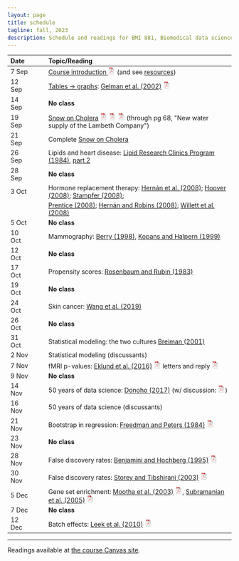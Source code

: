 ```yaml
---
layout: page
title: schedule
tagline: fall, 2023
description: Schedule and readings for BMI 881, Biomedical data science scholarly literature
---
```


| Date    | &nbsp;&nbsp;&nbsp;&nbsp;   | Topic/Reading  |
| :------ | -- | :----- |
| 7 Sep   |    | [Course introduction ![pdf logo](icons/pdf-icon.png)](slides/00_intro_slides.pdf) (and see [resources](resources.html)) |
| 12 Sep   |    | [Tables &rarr; graphs](slides/01a_gelman_slides.pdf): [Gelman et al. (2002)](https://doi.org/10.1198/000313002317572790) [![pdf logo](icons/pdf-icon.png)](http://courses.washington.edu/b572/public/Gelman2002.pdf) |
| 14 Sep  |    | **No class** |
| 19 Sep  |    | [Snow on Cholera](http://www.ph.ucla.edu/epi/snow/snowbook.html) [![pdf logo](icons/pdf-icon.png)](assets/snow_cholera.pdf) [![map 1](icons/pdf-icon.png)](https://www.ph.ucla.edu/epi/snow/snowmap1.pdf) [![map 2](icons/pdf-icon.png)](https://www.ph.ucla.edu/epi/snow/snowmap2.pdf) (through pg 68, "New water supply of the Lambeth Company") |
| 21 Sep  |    | Complete [Snow on Cholera](http://www.ph.ucla.edu/epi/snow/snowbook.html)
| 26 Sep  |    | Lipids and heart disease: [Lipid Research Clinics Program (1984)](https://doi.org/10.1001/jama.1984.03340270029025), [part 2](https://doi.org/10.1001/jama.1984.03340270043026) |
| 28 Sep  |    | **No class** |
| 3 Oct   |    | Hormone replacement therapy: [Hern&aacute;n et al. (2008)](https://doi.org/10.1097/EDE.0b013e3181875e61); [Hoover (2008)](https://doi.org/10.1097/EDE.0b013e318188e21d); [Stampfer (2008)](https://doi.org/10.1097/EDE.0b013e318188442e); |
| | | [Prentice (2008)](https://doi.org/10.1097/EDE.0b013e318188e83b); [Hern&aacute;n and Robins (2008)](https://doi.org/10.1097/EDE.0b013e318188e85f); [Willett et al. (2008)](https://doi.org/10.1097/EDE.0b013e318188e84e) |
| 5 Oct   |    | **No class** |
| 10 Oct  |    | Mammography: [Berry (1998)](https://doi.org/10.1093/jnci/90.19.1431), [Kopans and Halpern (1999)](https://doi.org/10.1093/jnci/91.4.382) |
| 12 Oct   |    | **No class**
| 17 Oct |  | Propensity scores: [Rosenbaum and Rubin (1983)](http://doi.org/10.1093/biomet/70.1.41) |
| 19 Oct    |  | **No class** |
| 24 Oct    |  | Skin cancer: [Wang et al. (2019)](https://doi.org/10.1001/jamadermatol.2019.2335)
| 26 Oct    |  | **No class** |
| 31 Oct    |  | Statistical modeling: the two cultures [Breiman (2001)](https://doi.org/10.1214/ss/1009213726) |
| 2 Nov     |  | Statistical modeling (discussants) |
| 7 Nov     |  | fMRI p-values: [Eklund et al. (2016)](https://doi.org/10.1073/pnas.1602413113) [![pdf logo](icons/pdf-icon.png)](https://www.pnas.org/content/pnas/113/28/7900.full.pdf) letters and reply [![pdf logo](icons/pdf-icon.png)](assets/eklund_disc.pdf) |
| 9 Nov     |  | **No class** |
| 14 Nov    |  | 50 years of data science: [Donoho (2017)](https://doi.org/10.1080/10618600.2017.1384734) (w/ discussion: [![pdf logo](icons/pdf-icon.png)](https://www.biostat.wisc.edu/~kbroman/blog/50_years_datasci_with_disc.pdf)) |
| 16 Nov    |  | 50 years of data science (discussants) |
| 21 Nov    |  | Bootstrap in regression: [Freedman and Peters (1984)](https://www.jstor.org/stable/2288341) [![pdf logo](icons/pdf-icon.png)](assets/freedman_peters_1984.pdf) |
| 23 Nov    |  | **No class** |
| 28 Nov    |  | False discovery rates: [Benjamini and Hochberg (1995)](https://doi.org/10.1111/j.2517-6161.1995.tb02031.x) [![pdf logo](icons/pdf-icon.png)](http://bit.ly/32ovGFh) |
| 30 Nov    |  | False discovery rates: [Storey and Tibshirani (2003)](https://doi.org/10.1073/pnas.1530509100) [![pdf logo](icons/pdf-icon.png)](https://www.pnas.org/content/pnas/100/16/9440.full.pdf) |
| 5 Dec   |  | Gene set enrichment: [Mootha et al. (2003)](https://doi.org/10.1038/ng1180) [![pdf logo](icons/pdf-icon.png)](assets/mootha2003.pdf), [Subramanian et al. (2005)](https://doi.org/10.1073/pnas.0506580102) [![pdf logo](icons/pdf-icon.png)](https://www.pnas.org/content/pnas/102/43/15545.full.pdf) |
| 7 Dec    |  | **No class** |
| 12 Dec     |  | Batch effects: [Leek et al. (2010)](https://doi.org/10.1038/nrg2825) [![pdf logo](icons/pdf-icon.png)](https://www.nature.com/articles/nrg2825.pdf) |


---

Readings available at [the course Canvas site](https://canvas.wisc.edu/courses/375788).
